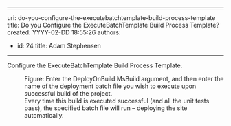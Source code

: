 

---
uri: do-you-configure-the-executebatchtemplate-build-process-template
title: Do you Configure the ExecuteBatchTemplate Build Process Template?
created: YYYY-02-DD 18:55:26
authors:
  - id: 24
    title: Adam Stephensen
---




<span class='intro'> <p>Configure the ExecuteBatchTemplate Build Process Template.</p> </span>

<dl class="image"><dt><img src="/PublishingImages/configure-executebatch.jpg" alt="" />
</dt><dd>Figure&#58; Enter the DeployOnBuild MsBuild argument, and then enter the name of the deployment batch file you wish to execute upon successful build of the project.
<br>Every time this build is executed successful (and all the unit tests pass), the specified batch file will run – deploying the site automatically.
</dd></dl>


